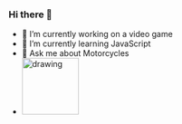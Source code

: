 ### Hi there 👋

- 🔭 I’m currently working on a video game
- 🌱 I’m currently learning JavaScript
- 💬 Ask me about Motorcycles
- [<img src="https://content.linkedin.com/content/dam/me/business/en-us/amp/brand-site/v2/bg/LI-Logo.svg.original.svg" alt="drawing" width="100"/>](https://www.linkedin.com/in/mayank-raghav-92ba5a212/)


